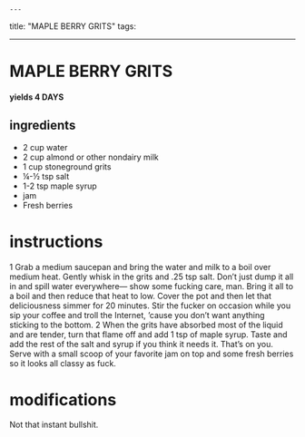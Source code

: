 	---
title: "MAPLE BERRY GRITS"
tags:

---

# MAPLE BERRY GRITS
#### yields  4 DAYS

## ingredients
* 2 cup water
* 2 cup almond or other nondairy milk
* 1 cup stoneground grits
* ¼-½ tsp salt
* 1-2 tsp maple syrup
* jam
* Fresh berries


# instructions
1 Grab a medium saucepan and bring the water and milk to a boil over medium heat. Gently
whisk in the grits and .25 tsp salt. Don’t just dump it all in and spill water everywhere—
show some fucking care, man. Bring it all to a boil and then reduce that heat to low. Cover the
pot and then let that deliciousness simmer for 20 minutes. Stir the fucker on occasion while
you sip your coffee and troll the Internet, ’cause you don’t want anything sticking to the
bottom.
2 When the grits have absorbed most of the liquid and are tender, turn that flame off and add
1 tsp of maple syrup. Taste and add the rest of the salt and syrup if you think it needs it.
That’s on you. Serve with a small scoop of your favorite jam on top and some fresh berries so it
looks all classy as fuck.

# modifications

Not that instant bullshit.
	
	
